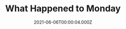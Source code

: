 ---
title: "What Happened to Monday"
year: 2017
date: 2021-06-06T00:00:04.000Z
permalink: /almanac/movies/2021-06-06-what-happened-to-monday/index.html
link: https://letterboxd.com/rknightuk/film/what-happened-to-monday/1/
rating: 3
tmdbid: 406990
---